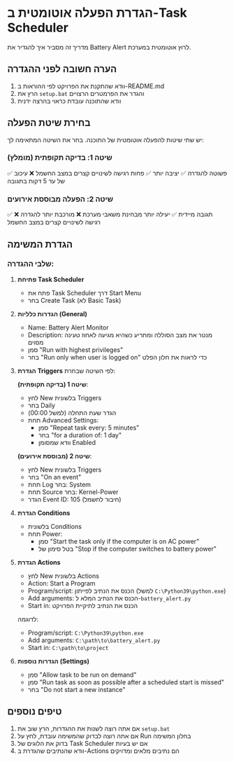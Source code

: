 # הגדרת הפעלה אוטומטית ב-Task Scheduler
מדריך זה מסביר איך להגדיר את Battery Alert לרוץ אוטומטית במערכת.

## הערה חשובה לפני ההגדרה
1. וודא שהתקנת את הפרויקט לפי ההוראות ב-README.md
2. הרץ את `setup.bat` והגדר את הפרמטרים הרצויים
3. וודא שהתוכנה עובדת כראוי בהרצה ידנית

## בחירת שיטת הפעלה
יש שתי שיטות להפעלה אוטומטית של התוכנה. בחר את השיטה המתאימה לך:

### שיטה 1: בדיקה תקופתית (מומלץ)
✅ פשוטה להגדרה
✅ יציבה יותר
✅ פחות רגישה לשינויים קצרים במצב החשמל
❌ עיכוב של עד 5 דקות בתגובה

### שיטה 2: הפעלה מבוססת אירועים
✅ תגובה מיידית
✅ יעילה יותר מבחינת משאבי מערכת
❌ מורכבת יותר להגדרה
❌ רגישה לשינויים קצרים במצב החשמל

## הגדרת המשימה

### שלבי ההגדרה:

1. **פתיחת Task Scheduler**
   - פתח את Task Scheduler דרך Start Menu
   - בחר Create Task (לא Basic Task)

2. **הגדרות כלליות (General)**
   - Name: Battery Alert Monitor
   - Description: מנטר את מצב הסוללה ומתריע כשהיא מגיעה לאחוז טעינה מסוים
   - סמן "Run with highest privileges"
   - בחר "Run only when user is logged on" כדי לראות את חלון הפלט

3. **הגדרת Triggers**
   לפי השיטה שבחרת:

   **שיטה 1 (בדיקה תקופתית)**:
   - לחץ New בלשונית Triggers
   - בחר Daily
   - הגדר שעת התחלה (למשל 00:00)
   - תחת Advanced Settings:
     - סמן "Repeat task every: 5 minutes"
     - בחר "for a duration of: 1 day"
     - וודא שמסומן Enabled

   **שיטה 2 (מבוססת אירועים)**:
   - לחץ New בלשונית Triggers
   - בחר "On an event"
   - תחת Log בחר: System
   - תחת Source בחר: Kernel-Power
   - הגדר Event ID: 105 (חיבור לחשמל)

4. **הגדרת Conditions**
   - בלשונית Conditions
   - תחת Power:
     - סמן "Start the task only if the computer is on AC power"
     - בטל סימון של "Stop if the computer switches to battery power"

5. **הגדרת Actions**
   - לחץ New בלשונית Actions
   - Action: Start a Program
   - Program/script: הכנס את הנתיב לפייתון (למשל `C:\Python39\python.exe`)
   - Add arguments: הכנס את הנתיב המלא ל-`battery_alert.py`
   - Start in: הכנס את הנתיב לתיקיית הפרויקט

   לדוגמה:
   - Program/script: `C:\Python39\python.exe`
   - Add arguments: `C:\path\to\battery_alert.py`
   - Start in: `C:\path\to\project`

6. **הגדרות נוספות (Settings)**
   - סמן "Allow task to be run on demand"
   - סמן "Run task as soon as possible after a scheduled start is missed"
   - בחר "Do not start a new instance"

## טיפים נוספים
1. אם אתה רוצה לשנות את ההגדרות, הרץ שוב את `setup.bat`
2. אם אתה רוצה לבדוק שהמשימה עובדת, לחץ על Run בחלון המשימה
3. בדוק את הלוגים של Task Scheduler אם יש בעיות
4. וודא שהנתיבים שהגדרת ב-Actions הם נתיבים מלאים ומדויקים
